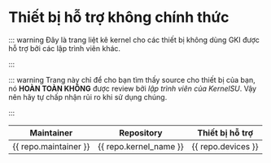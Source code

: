 # Thiết bị hỗ trợ không chính thức

::: warning
Đây là trang liệt kê kernel cho các thiết bị không dùng GKI được hỗ trợ bởi các lập trình viên khác. 

:::

::: warning
Trang này chỉ để cho bạn tìm thấy source cho thiết bị của bạn, nó **HOÀN TOÀN KHÔNG** được review bởi _lập trình viên của KernelSU_. Vậy nên hãy tự chấp nhận rủi ro khi sử dụng chúng.

:::

<script setup>
import data from '../../repos'
</script>

<table>
   <thead>
      <tr>
         <th>Maintainer</th>
         <th>Repository</th>
         <th>Thiết bị hỗ trợ</th>
      </tr>
   </thead>
   <tbody>
    <tr v-for="repo in data" :key="repo.devices">
        <td><a :href="repo.maintainer_link" target="_blank" rel="noreferrer">{{ repo.maintainer }}</a></td>
        <td><a :href="repo.kernel_link" target="_blank" rel="noreferrer">{{ repo.kernel_name }}</a></td>
        <td>{{ repo.devices }}</td>
    </tr>
   </tbody>
</table>
